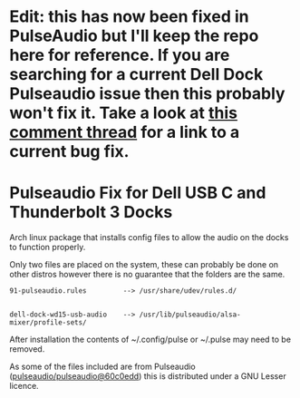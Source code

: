 # Edit: this has now been fixed in PulseAudio but I'll keep the repo here for reference. If you are searching for a current Dell Dock Pulseaudio issue then this probably won't fix it. Take a look at [this comment thread](https://github.com/edrose/dell-dock-audio-fix/issues/2) for a link to a current bug fix.

# Pulseaudio Fix for Dell USB C and Thunderbolt 3 Docks

Arch linux package that installs config files to allow the audio on the docks to function properly. 

Only two files are placed on the system, these can probably be done on other distros however there is no guarantee that the folders are the same.

    91-pulseaudio.rules         --> /usr/share/udev/rules.d/


    dell-dock-wd15-usb-audio	--> /usr/lib/pulseaudio/alsa-mixer/profile-sets/

After installation the contents of ~/.config/pulse or ~/.pulse may need to be removed.

As some of the files included are from Pulseaudio ([pulseaudio/pulseaudio@60c0edd](https://github.com/pulseaudio/pulseaudio/commit/60c0edd5286dbb731c671ad3e6886c1e3e1eb067)) this is distributed under a GNU Lesser licence.
